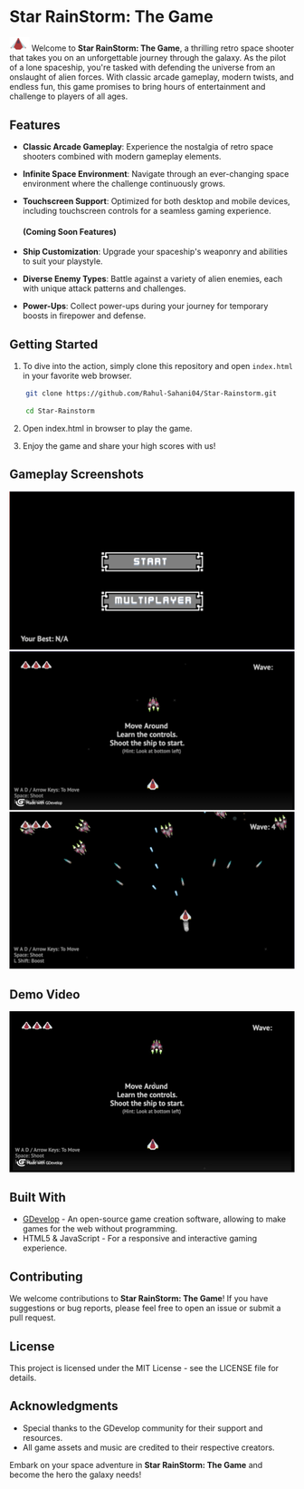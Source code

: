 
# Star RainStorm: The Game


<img src="playerLife3_red.png" width="35px" /> Welcome to **Star RainStorm: The Game**, a thrilling retro space shooter that takes you on an unforgettable journey through the galaxy. As the pilot of a lone spaceship, you're tasked with defending the universe from an onslaught of alien forces. With classic arcade gameplay, modern twists, and endless fun, this game promises to bring hours of entertainment and challenge to players of all ages.



## Features

- **Classic Arcade Gameplay**: Experience the nostalgia of retro space shooters combined with modern gameplay elements.
- **Infinite Space Environment**: Navigate through an ever-changing space environment where the challenge continuously grows.
- **Touchscreen Support**: Optimized for both desktop and mobile devices, including touchscreen controls for a seamless gaming experience.

    #### (Coming Soon Features)
- **Ship Customization**: Upgrade your spaceship's weaponry and abilities to suit your playstyle.
- **Diverse Enemy Types**: Battle against a variety of alien enemies, each with unique attack patterns and challenges.
- **Power-Ups**: Collect power-ups during your journey for temporary boosts in firepower and defense.

## Getting Started

1. To dive into the action, simply clone this repository and open `index.html` in your favorite web browser.

```sh
    git clone https://github.com/Rahul-Sahani04/Star-Rainstorm.git
```

```sh
    cd Star-Rainstorm
```
2. Open index.html in browser to play the game. 

3. Enjoy the game and share your high scores with us!

## Gameplay Screenshots

![Gameplay Screenshot](/ScreenShots/MainMenu.png)
![Gameplay Screenshot](/ScreenShots/Tutorial.png)
![Gameplay Screenshot](/ScreenShots/Gameplay.png)

## Demo Video

[![Star RainStorm: The Game Demo](ScreenShots/IntroVideo.jpeg)](ScreenShots/DemoVideo.mp4)

## Built With

- [GDevelop](https://gdevelop.io) - An open-source game creation software, allowing to make games for the web without programming.
- HTML5 & JavaScript - For a responsive and interactive gaming experience.

## Contributing

We welcome contributions to **Star RainStorm: The Game**! If you have suggestions or bug reports, please feel free to open an issue or submit a pull request.

## License

This project is licensed under the MIT License - see the LICENSE file for details.

## Acknowledgments

- Special thanks to the GDevelop community for their support and resources.
- All game assets and music are credited to their respective creators.

Embark on your space adventure in **Star RainStorm: The Game** and become the hero the galaxy needs!
